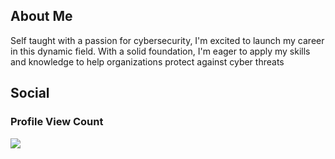 ## About Me

Self taught with a passion for cybersecurity, I'm excited to launch my career in this dynamic field. With a solid foundation, I'm eager to apply my skills and knowledge to help organizations protect against cyber threats

## Social


 
### Profile View Count

[![](https://visitcount.itsvg.in/api?id=grootx10&label=Profile%20Views&pretty=true)](https://visitcount.itsvg.in)




